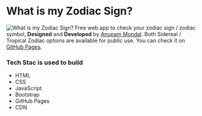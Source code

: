 # What is my Zodiac Sign? 
![What is my Zodiac Sign?](https://anupammo.github.io/zodiac/know_your_zodiac_sign_free_by_anupam_mondal.png)
Free web app to check your zodiac sign / zodiac symbol, **Designed** and **Developed** by [Anupam Mondal](https://anupammondal.in/). Both Sidereal / Tropical Zodiac options are available for public use. You can check it on [GitHub Pages](https://anupammo.github.io/zodiac/).
### Tech Stac is used to build
- HTML
- CSS
- JavaScript
- Bootstrap
- GitHub Pages
- CDN
